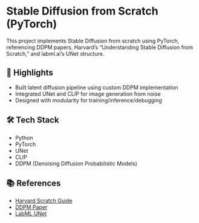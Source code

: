 # Stable Diffusion from Scratch (PyTorch)

This project implements Stable Diffusion from scratch using PyTorch, referencing DDPM papers, Harvard’s “Understanding Stable Diffusion from Scratch,” and labml.ai’s UNet structure.

## 🚀 Highlights
- Built latent diffusion pipeline using custom DDPM implementation
- Integrated UNet and CLIP for image generation from noise
- Designed with modularity for training/inference/debugging

## 🛠 Tech Stack
- Python
- PyTorch
- UNet
- CLIP
- DDPM (Denoising Diffusion Probabilistic Models)

## 📚 References
- [Harvard Scratch Guide](https://scholar.harvard.edu/binxuw/classes/machine-learning-scratch/materials/stable-diffusion-scratch)
- [DDPM Paper](https://arxiv.org/abs/2006.11239)
- [LabML UNet](https://nn.labml.ai/diffusion/stable_diffusion/model/unet.html)
